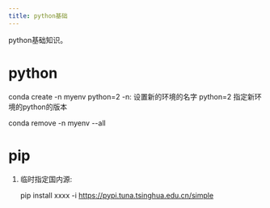 ```yaml
---
title: python基础
---
```


python基础知识。

# python

conda create -n myenv python=2 -n: 设置新的环境的名字 python=2
指定新环境的python的版本

conda remove -n myenv \--all

pip
===

1.  临时指定国内源:

    pip install xxxx -i <https://pypi.tuna.tsinghua.edu.cn/simple>
